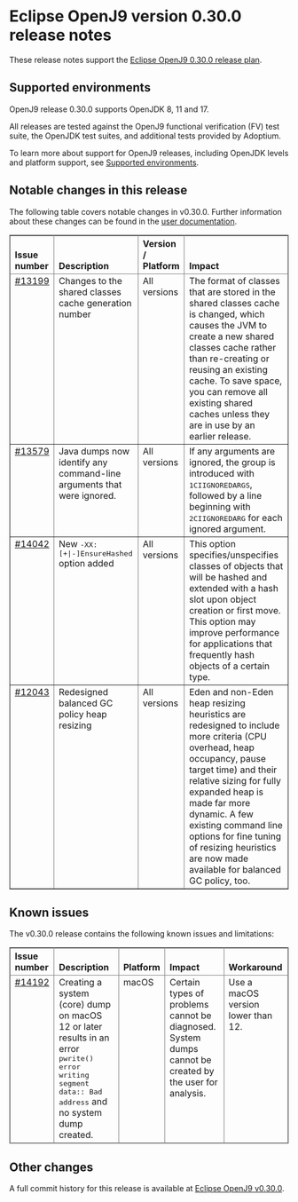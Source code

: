 <!--
* Copyright (c) 2021, 2022 IBM Corp. and others
*
* This program and the accompanying materials are made
* available under the terms of the Eclipse Public License 2.0
* which accompanies this distribution and is available at
* https://www.eclipse.org/legal/epl-2.0/ or the Apache
* License, Version 2.0 which accompanies this distribution and
* is available at https://www.apache.org/licenses/LICENSE-2.0.
*
* This Source Code may also be made available under the
* following Secondary Licenses when the conditions for such
* availability set forth in the Eclipse Public License, v. 2.0
* are satisfied: GNU General Public License, version 2 with
* the GNU Classpath Exception [1] and GNU General Public
* License, version 2 with the OpenJDK Assembly Exception [2].
*
* [1] https://www.gnu.org/software/classpath/license.html
* [2] http://openjdk.java.net/legal/assembly-exception.html
*
* SPDX-License-Identifier: EPL-2.0 OR Apache-2.0 OR GPL-2.0 WITH
* Classpath-exception-2.0 OR LicenseRef-GPL-2.0 WITH Assembly-exception
-->

# Eclipse OpenJ9 version 0.30.0 release notes

These release notes support the [Eclipse OpenJ9 0.30.0 release plan](https://projects.eclipse.org/projects/technology.openj9/releases/0.30.0/plan).

## Supported environments

OpenJ9 release 0.30.0 supports OpenJDK 8, 11 and 17.

All releases are tested against the OpenJ9 functional verification (FV) test suite, the OpenJDK test suites, and additional tests provided by Adoptium.

To learn more about support for OpenJ9 releases, including OpenJDK levels and platform support, see [Supported environments](https://eclipse.org/openj9/docs/openj9_support/index.html).

## Notable changes in this release

The following table covers notable changes in v0.30.0. Further information about these changes can be found in the [user documentation](https://eclipse.org/openj9/docs/version0.30/).

<table cellpadding="4" cellspacing="0" summary="" width="100%" rules="all" frame="border" border="1"><thead align="left">
<tr>
<th valign="bottom">Issue number</th>
<th valign="bottom">Description</th>
<th valign="bottom">Version / Platform</th>
<th valign="bottom">Impact</th>
</tr>
</thead>
<tbody>

<tr>
<td valign="top"><a href="https://github.com/eclipse-openj9/openj9/pull/13199">#13199</a></td>
<td valign="top">Changes to the shared classes cache generation number</td>
<td valign="top">All versions</td>
<td valign="top">The format of classes that are stored in the shared classes cache is changed, which causes the JVM to create a new shared classes cache rather than re-creating or reusing an existing cache. To save space, you can remove all existing shared caches unless they are in use by an earlier release.</td>
</tr>

<tr>
<td valign="top"><a href="https://github.com/eclipse-openj9/openj9/pull/13579">#13579</a></td>
<td valign="top">Java dumps now identify any command-line arguments that were ignored.</td>
<td valign="top">All versions</td>
<td valign="top">If any arguments are ignored, the group is introduced with <tt>1CIIGNOREDARGS</tt>, followed by a line beginning with <tt>2CIIGNOREDARG</tt> for each ignored argument.</td>
</tr>

<tr>
<td valign="top"><a href="https://github.com/eclipse-openj9/openj9/pull/14042">#14042</a></td>
<td valign="top">New <tt>-XX:[+|-]EnsureHashed</tt> option added</td>
<td valign="top">All versions</td>
<td valign="top">This option specifies/unspecifies classes of objects that will be hashed and extended with a hash slot upon object creation or first move. This option may improve performance for applications that frequently hash objects of a certain type.</td>
</tr>

<tr>
<td valign="top"><a href="https://github.com/eclipse-openj9/openj9/pull/12043">#12043</a></td>
<td valign="top">Redesigned balanced GC policy heap resizing</td>
<td valign="top">All versions</td>
<td valign="top">Eden and non-Eden heap resizing heuristics are redesigned to include more criteria (CPU overhead, heap occupancy, pause target time) and their relative sizing for fully expanded heap is made far more dynamic. A few existing command line options for fine tuning of resizing heuristics are now made available for balanced GC policy, too.</td>
</tr>

</tbody>
</table>

## Known issues

The v0.30.0 release contains the following known issues and limitations:

<table cellpadding="4" cellspacing="0" summary="" width="100%" rules="all" frame="border" border="1">
<thead align="left">
<tr>
<th valign="bottom">Issue number</th>
<th valign="bottom">Description</th>
<th valign="bottom">Platform</th>
<th valign="bottom">Impact</th>
<th valign="bottom">Workaround</th>
</tr>

<tr>
<td valign="top"><a href="https://github.com/eclipse-openj9/openj9/issues/14192">#14192</td>
<td valign="top">Creating a system (core) dump on macOS 12 or later results in an error <tt>pwrite() error writing segment data:: Bad address</tt> and no system dump created.</td>
<td valign="top">macOS</td>
<td valign="top">Certain types of problems cannot be diagnosed. System dumps cannot be created by the user for analysis.</td>
<td valign="top">Use a macOS version lower than 12.</td>
</tr>

</thead>
<tbody>

</tbody>
</table>

## Other changes

A full commit history for this release is available at [Eclipse OpenJ9 v0.30.0](https://github.com/eclipse-openj9/openj9/releases/tag/openj9-0.30.0).
